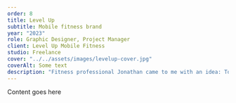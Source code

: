 ```yaml
---
order: 8
title: Level Up
subtitle: Mobile fitness brand
year: "2023"
role: Graphic Designer, Project Manager
client: Level Up Mobile Fitness
studio: Freelance
cover: "../../assets/images/levelup-cover.jpg"
coverAlt: Some text
description: "Fitness professional Jonathan came to me with an idea: To take his personal training business on the road. While he possessed the skill and a van, I provided an identity that captured his energy and strength."
---
```


Content goes here
